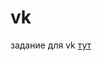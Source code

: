 # vk
задание для vk [тут](https://docs.google.com/document/d/1vherjfbSPnBvcqqzPD4CemoIyWepF5BQzk8-HEACB7o/edit?usp=sharing)